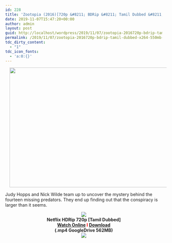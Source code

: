 ```yaml
---
id: 228
title: 'Zootopia (2016)[720p &#8211; BDRip &#8211; Tamil Dubbed &#8211; x264 &#8211; 550MB &#8211; ESubs]'
date: 2019-11-07T15:47:20+00:00
author: admin
layout: post
guid: http://localhost/wordpress/2019/11/07/zootopia-2016720p-bdrip-tamil-dubbed-x264-550mb-esubs/
permalink: /2019/11/07/zootopia-2016720p-bdrip-tamil-dubbed-x264-550mb-esubs/
tdc_dirty_content:
  - "1"
tdc_icon_fonts:
  - 'a:0:{}'
---
```

<div dir="ltr" style="text-align: left;" trbidi="on">
  <div class="separator" style="clear: both; text-align: center;">
    <a href="https://1.bp.blogspot.com/-S_Id1VEzcv4/XJniCVrHE2I/AAAAAAAAAUM/4CYYuXAxPJUGEcMaIvXiYyCmVFUkXkW9ACLcBGAs/s1600/https___blogs-images.forbes.com_scottmendelson_files_2016_03_zootopiaposter1.jpg" imageanchor="1" style="margin-left: 1em; margin-right: 1em;"><img loading="lazy" border="0" data-original-height="578" data-original-width="960" height="384" src="https://1.bp.blogspot.com/-S_Id1VEzcv4/XJniCVrHE2I/AAAAAAAAAUM/4CYYuXAxPJUGEcMaIvXiYyCmVFUkXkW9ACLcBGAs/s640/https___blogs-images.forbes.com_scottmendelson_files_2016_03_zootopiaposter1.jpg" width="640" /></a>
  </div>
  
  <p>
    <span style="background-color: white; color: #222222; font-family: "arial" , sans-serif; font-size: x-small;">Judy Hopps and Nick Wilde team up to uncover the mystery behind the fourteen missing predators. They end up finding out that the conspiracy is larger than it seems.</span>
  </p>
  
  <div class="separator" style="clear: both; text-align: center;">
    <a href="https://2.bp.blogspot.com/-fai1ZuUwnbA/XIjy2aT4irI/AAAAAAAAANw/WFW0YRK47_8GLAt3pPBSzBk0GJA6Mk5fgCPcBGAYYCw/s1600/torrborder.gif" imageanchor="1" style="margin-left: 1em; margin-right: 1em;"><img border="0" data-original-height="3" data-original-width="500" src="https://2.bp.blogspot.com/-fai1ZuUwnbA/XIjy2aT4irI/AAAAAAAAANw/WFW0YRK47_8GLAt3pPBSzBk0GJA6Mk5fgCPcBGAYYCw/s1600/torrborder.gif" /></a>
  </div>
  
  <div style="text-align: center;">
    <span style="color: #222222; font-family: "arial" , sans-serif; font-size: large;"><span style="background-color: white;"><b>Netflix HDRip 720p [Tamil Dubbed]</b></span></span>
  </div>
  
  <div style="text-align: center;">
    <span style="font-family: "arial" , sans-serif; font-size: large;"><span style="background-color: white;"><b><span style="color: #222222;"><a href="https://toonnetworktamilvideos.blogspot.com/p/blog-page_26.html">Watch Online</a>&nbsp;</span><span style="color: red;">I</span><span style="color: #222222;"> <a href="https://drive.google.com/file/d/1YhVb-3hsbFq7wLLn_dTYPFteeUJSLAVo/preview">Download</a></span></b></span></span>
  </div>
  
  <div style="text-align: center;">
    <span style="color: #222222; font-family: "arial" , sans-serif; font-size: large;"><span style="background-color: white;"><b>(.mp4 GoogleDrive 562MB)</b></span></span>
  </div>
  
  <div style="text-align: center;">
    <img src="https://2.bp.blogspot.com/-fai1ZuUwnbA/XIjy2aT4irI/AAAAAAAAANw/WFW0YRK47_8GLAt3pPBSzBk0GJA6Mk5fgCPcBGAYYCw/s1600/torrborder.gif" />
  </div>
</div>